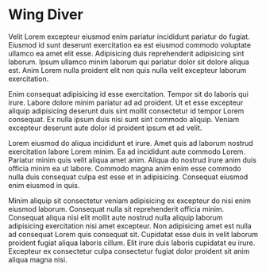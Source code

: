 # Wing Diver

Velit Lorem excepteur eiusmod enim pariatur incididunt pariatur do fugiat. Eiusmod id sunt deserunt exercitation ea est eiusmod commodo voluptate ullamco ea amet elit esse. Adipisicing duis reprehenderit adipisicing sint laborum. Ipsum ullamco minim laborum qui pariatur dolor sit dolore aliqua est. Anim Lorem nulla proident elit non quis nulla velit excepteur laborum exercitation.

Enim consequat adipisicing id esse exercitation. Tempor sit do laboris qui irure. Labore dolore minim pariatur ad ad proident. Ut et esse excepteur aliquip adipisicing deserunt duis sint mollit consectetur id tempor Lorem consequat. Ex nulla ipsum duis nisi sunt sint commodo aliquip. Veniam excepteur deserunt aute dolor id proident ipsum et ad velit.

Lorem eiusmod do aliqua incididunt et irure. Amet quis ad laborum nostrud exercitation labore Lorem minim. Ea ad incididunt aute commodo Lorem. Pariatur minim quis velit aliqua amet anim. Aliqua do nostrud irure anim duis officia minim ea ut labore. Commodo magna anim enim esse commodo nulla duis consequat culpa est esse et in adipisicing. Consequat eiusmod enim eiusmod in quis.

Minim aliquip sit consectetur veniam adipisicing ex excepteur do nisi enim eiusmod laborum. Consequat nulla sit reprehenderit officia minim. Consequat aliqua nisi elit mollit aute nostrud nulla aliquip laborum adipisicing exercitation nisi amet excepteur. Non adipisicing amet est nulla ad consequat Lorem quis consequat sit. Cupidatat esse duis in velit laborum proident fugiat aliqua laboris cillum. Elit irure duis laboris cupidatat eu irure. Excepteur ex consectetur culpa consectetur fugiat dolor proident sit anim aliqua magna nisi.